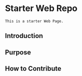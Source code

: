 # Starter Web Repo
    This is a starter Web Page.
## Introduction

## Purpose

## How to Contribute